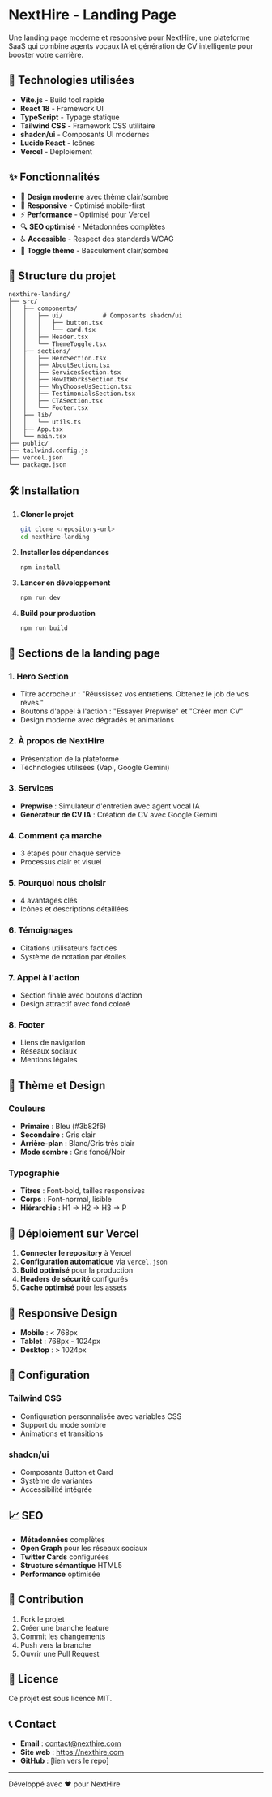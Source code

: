 # NextHire - Landing Page

Une landing page moderne et responsive pour NextHire, une plateforme SaaS qui combine agents vocaux IA et génération de CV intelligente pour booster votre carrière.

## 🚀 Technologies utilisées

- **Vite.js** - Build tool rapide
- **React 18** - Framework UI
- **TypeScript** - Typage statique
- **Tailwind CSS** - Framework CSS utilitaire
- **shadcn/ui** - Composants UI modernes
- **Lucide React** - Icônes
- **Vercel** - Déploiement

## ✨ Fonctionnalités

- 🎨 **Design moderne** avec thème clair/sombre
- 📱 **Responsive** - Optimisé mobile-first
- ⚡ **Performance** - Optimisé pour Vercel
- 🔍 **SEO optimisé** - Métadonnées complètes
- ♿ **Accessible** - Respect des standards WCAG
- 🌙 **Toggle thème** - Basculement clair/sombre

## 📁 Structure du projet

```
nexthire-landing/
├── src/
│   ├── components/
│   │   ├── ui/           # Composants shadcn/ui
│   │   │   ├── button.tsx
│   │   │   └── card.tsx
│   │   ├── Header.tsx
│   │   └── ThemeToggle.tsx
│   ├── sections/
│   │   ├── HeroSection.tsx
│   │   ├── AboutSection.tsx
│   │   ├── ServicesSection.tsx
│   │   ├── HowItWorksSection.tsx
│   │   ├── WhyChooseUsSection.tsx
│   │   ├── TestimonialsSection.tsx
│   │   ├── CTASection.tsx
│   │   └── Footer.tsx
│   ├── lib/
│   │   └── utils.ts
│   ├── App.tsx
│   └── main.tsx
├── public/
├── tailwind.config.js
├── vercel.json
└── package.json
```

## 🛠️ Installation

1. **Cloner le projet**
   ```bash
   git clone <repository-url>
   cd nexthire-landing
   ```

2. **Installer les dépendances**
   ```bash
   npm install
   ```

3. **Lancer en développement**
   ```bash
   npm run dev
   ```

4. **Build pour production**
   ```bash
   npm run build
   ```

## 🎯 Sections de la landing page

### 1. **Hero Section**
- Titre accrocheur : "Réussissez vos entretiens. Obtenez le job de vos rêves."
- Boutons d'appel à l'action : "Essayer Prepwise" et "Créer mon CV"
- Design moderne avec dégradés et animations

### 2. **À propos de NextHire**
- Présentation de la plateforme
- Technologies utilisées (Vapi, Google Gemini)

### 3. **Services**
- **Prepwise** : Simulateur d'entretien avec agent vocal IA
- **Générateur de CV IA** : Création de CV avec Google Gemini

### 4. **Comment ça marche**
- 3 étapes pour chaque service
- Processus clair et visuel

### 5. **Pourquoi nous choisir**
- 4 avantages clés
- Icônes et descriptions détaillées

### 6. **Témoignages**
- Citations utilisateurs factices
- Système de notation par étoiles

### 7. **Appel à l'action**
- Section finale avec boutons d'action
- Design attractif avec fond coloré

### 8. **Footer**
- Liens de navigation
- Réseaux sociaux
- Mentions légales

## 🎨 Thème et Design

### Couleurs
- **Primaire** : Bleu (#3b82f6)
- **Secondaire** : Gris clair
- **Arrière-plan** : Blanc/Gris très clair
- **Mode sombre** : Gris foncé/Noir

### Typographie
- **Titres** : Font-bold, tailles responsives
- **Corps** : Font-normal, lisible
- **Hiérarchie** : H1 → H2 → H3 → P

## 🚀 Déploiement sur Vercel

1. **Connecter le repository** à Vercel
2. **Configuration automatique** via `vercel.json`
3. **Build optimisé** pour la production
4. **Headers de sécurité** configurés
5. **Cache optimisé** pour les assets

## 📱 Responsive Design

- **Mobile** : < 768px
- **Tablet** : 768px - 1024px
- **Desktop** : > 1024px

## 🔧 Configuration

### Tailwind CSS
- Configuration personnalisée avec variables CSS
- Support du mode sombre
- Animations et transitions

### shadcn/ui
- Composants Button et Card
- Système de variantes
- Accessibilité intégrée

## 📈 SEO

- **Métadonnées** complètes
- **Open Graph** pour les réseaux sociaux
- **Twitter Cards** configurées
- **Structure sémantique** HTML5
- **Performance** optimisée

## 🤝 Contribution

1. Fork le projet
2. Créer une branche feature
3. Commit les changements
4. Push vers la branche
5. Ouvrir une Pull Request

## 📄 Licence

Ce projet est sous licence MIT.

## 📞 Contact

- **Email** : contact@nexthire.com
- **Site web** : https://nexthire.com
- **GitHub** : [lien vers le repo]

---

Développé avec ❤️ pour NextHire
